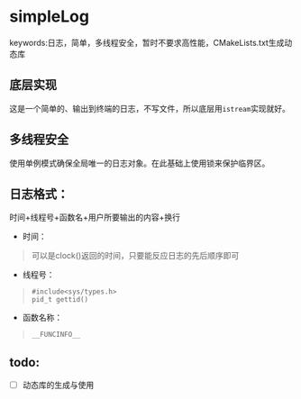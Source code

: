 # simpleLog
keywords:日志，简单，多线程安全，暂时不要求高性能，CMakeLists.txt生成动态库

## 底层实现
这是一个简单的、输出到终端的日志，不写文件，所以底层用`istream`实现就好。

## 多线程安全
使用单例模式确保全局唯一的日志对象。在此基础上使用锁来保护临界区。

## 日志格式：
时间+线程号+函数名+用户所要输出的内容+换行
* 时间：
> 可以是clock()返回的时间，只要能反应日志的先后顺序即可
* 线程号：
> ```
> #include<sys/types.h>
> pid_t gettid()
>````
* 函数名称：
>`__FUNCINFO__`

## todo:
- [ ] 动态库的生成与使用